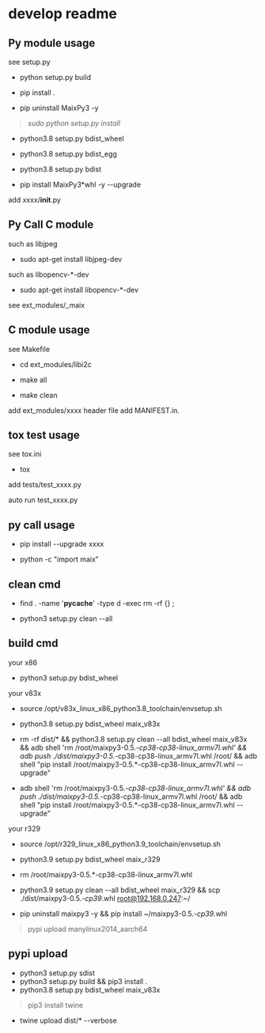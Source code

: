 # develop readme

## Py module usage

see setup.py

- python setup.py build

- pip install .

- pip uninstall MaixPy3 -y

> *sudo python setup.py install*

- python3.8 setup.py bdist_wheel

- python3.8 setup.py bdist_egg

- python3.8 setup.py bdist

- pip install MaixPy3*whl -y --upgrade

add xxxx/__init__.py

## Py Call C module

such as libjpeg

- sudo apt-get install libjpeg-dev

such as libopencv-*-dev

- sudo apt-get install libopencv-*-dev

see ext_modules/_maix

## C module usage

see Makefile

- cd ext_modules/libi2c

- make all

- make clean

add ext_modules/xxxx
header file add MANIFEST.in.

## tox test usage

see tox.ini

- tox

add tests/test_xxxx.py

auto run test_xxxx.py

## py call usage

- pip install --upgrade xxxx

- python -c "import maix"

## clean cmd

- find . -name '__pycache__' -type d -exec rm -rf {} \;

- python3 setup.py clean --all

## build cmd

your x86

- python3 setup.py bdist_wheel

your v83x

- source /opt/v83x_linux_x86_python3.8_toolchain/envsetup.sh

- python3.8 setup.py bdist_wheel maix_v83x

- rm -rf dist/* && python3.8 setup.py clean --all bdist_wheel maix_v83x && adb shell 'rm /root/maixpy3-0.5.*-cp38-cp38-linux_armv7l.whl' && adb push ./dist/maixpy3-0.5.*-cp38-cp38-linux_armv7l.whl /root/ && adb shell "pip install /root/maixpy3-0.5.*-cp38-cp38-linux_armv7l.whl --upgrade"

- adb shell 'rm /root/maixpy3-0.5.*-cp38-cp38-linux_armv7l.whl' && adb push ./dist/maixpy3-0.5.*-cp38-cp38-linux_armv7l.whl /root/ && adb shell "pip install /root/maixpy3-0.5.*-cp38-cp38-linux_armv7l.whl --upgrade"

your r329

- source /opt/r329_linux_x86_python3.9_toolchain/envsetup.sh

- python3.9 setup.py bdist_wheel maix_r329

- rm /root/maixpy3-0.5.*-cp38-cp38-linux_armv7l.whl

- python3.9 setup.py clean --all bdist_wheel maix_r329 && scp ./dist/maixpy3-0.5.*-cp39*.whl root@192.168.0.247:~/

- pip uninstall maixpy3 -y && pip install ~/maixpy3-0.5.*-cp39*.whl

> pypi upload manylinux2014_aarch64

## pypi upload

- python3 setup.py sdist
- python3 setup.py build && pip3 install .
- python3.8 setup.py bdist_wheel maix_v83x

> pip3 install twine

- twine upload dist/* --verbose
